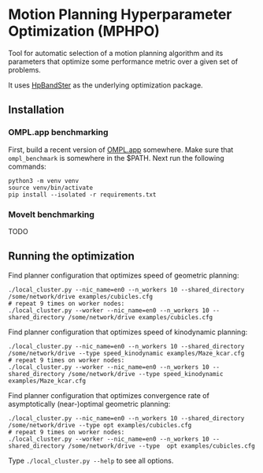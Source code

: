 # Motion Planning Hyperparameter Optimization (MPHPO)

Tool for automatic selection of a motion planning algorithm and its parameters
that optimize some performance metric over a given set of problems.

It uses [HpBandSter](https://github.com/automl/HpBandSter) as the underlying
optimization package.

## Installation

### OMPL.app benchmarking

First, build a recent version of [OMPL.app](http://ompl.kavrakilab.org)
somewhere. Make sure that `ompl_benchmark` is somewhere in the $PATH.
Next run the following commands:

    python3 -m venv venv
    source venv/bin/activate
    pip install --isolated -r requirements.txt

### MoveIt benchmarking

TODO

## Running the optimization

Find planner configuration that optimizes speed of geometric planning:

    ./local_cluster.py --nic_name=en0 --n_workers 10 --shared_directory /some/network/drive examples/cubicles.cfg
    # repeat 9 times on worker nodes:
    ./local_cluster.py --worker --nic_name=en0 --n_workers 10 --shared_directory /some/network/drive examples/cubicles.cfg

Find planner configuration that optimizes speed of kinodynamic planning:

    ./local_cluster.py --nic_name=en0 --n_workers 10 --shared_directory /some/network/drive --type speed_kinodynamic examples/Maze_kcar.cfg
    # repeat 9 times on worker nodes:
    ./local_cluster.py --worker --nic_name=en0 --n_workers 10 --shared_directory /some/network/drive --type speed_kinodynamic examples/Maze_kcar.cfg

Find planner configuration that optimizes convergence rate of asymptotically (near-)optimal geometric planning:

    ./local_cluster.py --nic_name=en0 --n_workers 10 --shared_directory /some/network/drive --type opt examples/cubicles.cfg
    # repeat 9 times on worker nodes:
    ./local_cluster.py --worker --nic_name=en0 --n_workers 10 --shared_directory /some/network/drive --type  opt examples/cubicles.cfg

Type `./local_cluster.py --help` to see all options.
